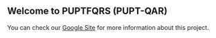 ## Welcome to PUPTFQRS (PUPT-QAR)

You can check our [Google Site](https://bit.ly/PUPTQRSP) for more information about this project.
